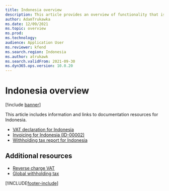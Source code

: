 ```yaml
---
title: Indonesia overview
description: This article provides an overview of functionality that is specific to Indonesia.
author: AdamTrukawka
ms.date: 12/09/2021
ms.topic: overview
ms.prod: 
ms.technology: 
audience: Application User
ms.reviewer: kfend
ms.search.region: Indonesia
ms.author: atrukawk
ms.search.validFrom: 2021-09-30
ms.dyn365.ops.version: 10.0.20
---
```


# Indonesia overview

[!include [banner](../includes/banner.md)]

This article includes information and links to documentation resources for Indonesia.

- [VAT declaration for Indonesia](apac-idn-ppn-declaration.md)
- [Invoicing for Indonesia (ID-00002)](apac-idn-invoicing.md)
- [Withholding tax report for Indonesia](apac-idn-wht-declaration.md)

## Additional resources

- [Reverse charge VAT](emea-reverse-charge.md)
- [Global withholding tax](../general-ledger/global-withholding-tax-overview.md)

[!INCLUDE[footer-include](../../includes/footer-banner.md)]
